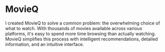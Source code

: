 # MovieQ
I created MovieQ to solve a common problem: the overwhelming choice of what to watch. With thousands of movies available across various platforms, it's easy to spend more time browsing than actually watching. MovieQ simplifies this process with intelligent recommendations, detailed information, and an intuitive interface.
